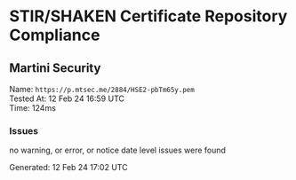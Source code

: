 # STIR/SHAKEN Certificate Repository Compliance

## Martini Security

Name: `https://p.mtsec.me/2884/HSE2-pbTm65y.pem`\
Tested At: 12 Feb 24 16:59 UTC\
Time: 124ms

### Issues

no warning, or error, or notice date level issues were found

Generated: 12 Feb 24 17:02 UTC